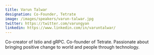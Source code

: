 ```yaml
---
title: Varun Talwar
designation: Co-Founder, Tetrate
image: /images/speakers/varun-talwar.jpg
twitter: https://twitter.com/varungyan
linkedin: https://www.linkedin.com/in/varuntalwar/
---
```


Co-creator of Istio and gRPC. Co-founder of Tetrate. Passionate about bringing positive change to world and people through technology.

